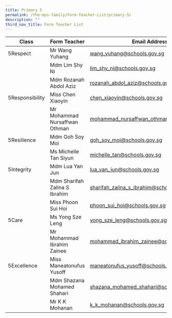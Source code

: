 ```yaml
---
title: Primary 5
permalink: /the-mps-family/Form-Teacher-List/primary-5/
description: ""
third_nav_title: Form Teacher List
---
```

| Class | Form Teacher | Email Address |
| -------- | -------- | -------- |
| 5Respect     | Mr Wang Yuhang    | wang_yuhang@schools.gov.sg      |
|      |  Mdm Lim Shy Ni     | lim_shy_ni@schools.gov.sg     |
|      | Mdm Rozanah Abdol Aziz     | rozanah_abdol_aziz@schools.gov.sg     |
| 5Responsibility     | Miss Chen Xiaoyin     | chen_xiaoyin@schools.gov.sg     |
|      | Mr Mohammad Nursaffwan Othman    | mohammad_nursaffwan_othman@schools.gov.sg    |
| 5Resilience     |  Mdm Goh Soy Moi     | goh_soy_moi@schools.gov.sg     |
|      | Ms Michelle Tan Siyun    | michelle_tan@schools.gov.sg    |
| 5Integrity     | Mdm Lua Yan Jun     | lua_yan_jun@schools.gov.sg     |
|      | Mdm Sharifah Zalina S Ibrahim     | sharifah_zalina_s_ibrahim@schools.gov.sg     |
|     | Miss Phoon Sui Hoi     | phoon_sui_hoi@schools.gov.sg     |
| 5Care     | Ms Yong Sze Leng     | yong_sze_leng@schools.gov.sg     |
|      | Mr Mohammad Ibrahim Zainee    | mohammad_ibrahim_zainee@schools.gov.sg     |
| 5Excellence     | Miss Maneatonufus Yusoff     | maneatonufus_yusoff@schools.gov.sg     |
|     | Mdm Shazana Mohamed Shahari     | shazana_mohamed_shahari@schools.gov.sg     |
|     | Mr K K Mohanan     | k_k_mohanan@schools.gov.sg     |